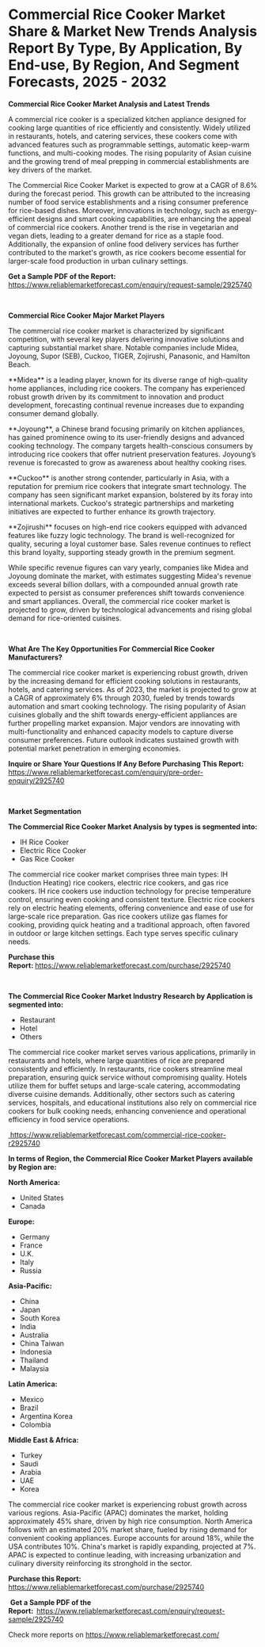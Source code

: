 <p><h1>Commercial Rice Cooker Market Share & Market New Trends Analysis Report By Type, By Application, By End-use, By Region, And Segment Forecasts, 2025 - 2032</h1></p><p><strong>Commercial Rice Cooker Market Analysis and Latest Trends</strong></p>
<p><p>A commercial rice cooker is a specialized kitchen appliance designed for cooking large quantities of rice efficiently and consistently. Widely utilized in restaurants, hotels, and catering services, these cookers come with advanced features such as programmable settings, automatic keep-warm functions, and multi-cooking modes. The rising popularity of Asian cuisine and the growing trend of meal prepping in commercial establishments are key drivers of the market.</p><p>The Commercial Rice Cooker Market is expected to grow at a CAGR of 8.6% during the forecast period. This growth can be attributed to the increasing number of food service establishments and a rising consumer preference for rice-based dishes. Moreover, innovations in technology, such as energy-efficient designs and smart cooking capabilities, are enhancing the appeal of commercial rice cookers. Another trend is the rise in vegetarian and vegan diets, leading to a greater demand for rice as a staple food. Additionally, the expansion of online food delivery services has further contributed to the market's growth, as rice cookers become essential for larger-scale food production in urban culinary settings.</p></p>
<p><strong>Get a Sample PDF of the Report:&nbsp;</strong> <a href="https://www.reliablemarketforecast.com/enquiry/request-sample/2925740?utm_campaign=2288&utm_medium=2&utm_source=Github&utm_content=ia&utm_term=12032025&utm_id=commercial-rice-cooker">https://www.reliablemarketforecast.com/enquiry/request-sample/2925740</a></p>
<p>&nbsp;</p>
<p><strong>Commercial Rice Cooker Major Market Players</strong></p>
<p><p>The commercial rice cooker market is characterized by significant competition, with several key players delivering innovative solutions and capturing substantial market share. Notable companies include Midea, Joyoung, Supor (SEB), Cuckoo, TIGER, Zojirushi, Panasonic, and Hamilton Beach.</p><p>**Midea** is a leading player, known for its diverse range of high-quality home appliances, including rice cookers. The company has experienced robust growth driven by its commitment to innovation and product development, forecasting continual revenue increases due to expanding consumer demand globally.</p><p>**Joyoung**, a Chinese brand focusing primarily on kitchen appliances, has gained prominence owing to its user-friendly designs and advanced cooking technology. The company targets health-conscious consumers by introducing rice cookers that offer nutrient preservation features. Joyoung’s revenue is forecasted to grow as awareness about healthy cooking rises.</p><p>**Cuckoo** is another strong contender, particularly in Asia, with a reputation for premium rice cookers that integrate smart technology. The company has seen significant market expansion, bolstered by its foray into international markets. Cuckoo's strategic partnerships and marketing initiatives are expected to further enhance its growth trajectory. </p><p>**Zojirushi** focuses on high-end rice cookers equipped with advanced features like fuzzy logic technology. The brand is well-recognized for quality, securing a loyal customer base. Sales revenue continues to reflect this brand loyalty, supporting steady growth in the premium segment.</p><p>While specific revenue figures can vary yearly, companies like Midea and Joyoung dominate the market, with estimates suggesting Midea's revenue exceeds several billion dollars, with a compounded annual growth rate expected to persist as consumer preferences shift towards convenience and smart appliances. Overall, the commercial rice cooker market is projected to grow, driven by technological advancements and rising global demand for rice-oriented cuisines.</p></p>
<p>&nbsp;</p>
<p><strong>What Are The Key Opportunities For Commercial Rice Cooker Manufacturers?</strong></p>
<p><p>The commercial rice cooker market is experiencing robust growth, driven by the increasing demand for efficient cooking solutions in restaurants, hotels, and catering services. As of 2023, the market is projected to grow at a CAGR of approximately 6% through 2030, fueled by trends towards automation and smart cooking technology. The rising popularity of Asian cuisines globally and the shift towards energy-efficient appliances are further propelling market expansion. Major vendors are innovating with multi-functionality and enhanced capacity models to capture diverse consumer preferences. Future outlook indicates sustained growth with potential market penetration in emerging economies.</p></p>
<p><strong>Inquire or Share Your Questions If Any Before Purchasing This Report:</strong> <a href="https://www.reliablemarketforecast.com/enquiry/pre-order-enquiry/2925740?utm_campaign=2288&utm_medium=2&utm_source=Github&utm_content=ia&utm_term=12032025&utm_id=commercial-rice-cooker">https://www.reliablemarketforecast.com/enquiry/pre-order-enquiry/2925740</a></p>
<p>&nbsp;</p>
<p><strong>Market Segmentation</strong></p>
<p><strong>The Commercial Rice Cooker Market Analysis by types is segmented into:</strong></p>
<p><ul><li>IH Rice Cooker</li><li>Electric Rice Cooker</li><li>Gas Rice Cooker</li></ul></p>
<p><p>The commercial rice cooker market comprises three main types: IH (Induction Heating) rice cookers, electric rice cookers, and gas rice cookers. IH rice cookers use induction technology for precise temperature control, ensuring even cooking and consistent texture. Electric rice cookers rely on electric heating elements, offering convenience and ease of use for large-scale rice preparation. Gas rice cookers utilize gas flames for cooking, providing quick heating and a traditional approach, often favored in outdoor or large kitchen settings. Each type serves specific culinary needs.</p></p>
<p><strong>Purchase this Report:&nbsp;</strong><a href="https://www.reliablemarketforecast.com/purchase/2925740?utm_campaign=2288&utm_medium=2&utm_source=Github&utm_content=ia&utm_term=12032025&utm_id=commercial-rice-cooker">https://www.reliablemarketforecast.com/purchase/2925740</a></p>
<p>&nbsp;</p>
<p><strong>The Commercial Rice Cooker Market Industry Research by Application is segmented into:</strong></p>
<p><ul><li>Restaurant</li><li>Hotel</li><li>Others</li></ul></p>
<p><p>The commercial rice cooker market serves various applications, primarily in restaurants and hotels, where large quantities of rice are prepared consistently and efficiently. In restaurants, rice cookers streamline meal preparation, ensuring quick service without compromising quality. Hotels utilize them for buffet setups and large-scale catering, accommodating diverse cuisine demands. Additionally, other sectors such as catering services, hospitals, and educational institutions also rely on commercial rice cookers for bulk cooking needs, enhancing convenience and operational efficiency in food service operations.</p></p>
<p><a href="https://www.reliablemarketforecast.com/commercial-rice-cooker-r2925740?utm_campaign=2288&utm_medium=2&utm_source=Github&utm_content=ia&utm_term=12032025&utm_id=commercial-rice-cooker">&nbsp;https://www.reliablemarketforecast.com/commercial-rice-cooker-r2925740</a></p>
<p><strong>In terms of Region, the Commercial Rice Cooker Market Players available by Region are:</strong></p>
<p>
    <p> <strong> North America: </strong>
        <ul>
            <li>United States</li>
            <li>Canada</li>
        </ul>
        </p> 
    <p> <strong> Europe: </strong>
        <ul>
            <li>Germany</li>
            <li>France</li>
            <li>U.K.</li>
            <li>Italy</li>
            <li>Russia</li>
        </ul>
        </p> 
    <p> <strong> Asia-Pacific: </strong>
        <ul>
            <li>China</li>
            <li>Japan</li>
            <li>South Korea</li>
            <li>India</li>
            <li>Australia</li>
            <li>China Taiwan</li>
            <li>Indonesia</li>
            <li>Thailand</li>
            <li>Malaysia</li>
        </ul>
        </p> 
    <p> <strong> Latin America: </strong>
        <ul>
            <li>Mexico</li>
            <li>Brazil</li>
            <li>Argentina Korea</li>
            <li>Colombia</li>
        </ul>
        </p> 
    <p> <strong> Middle East & Africa: </strong>
        <ul>
            <li>Turkey</li>
            <li>Saudi</li>
            <li>Arabia</li>
            <li>UAE</li>
            <li>Korea</li>
        </ul>
    </p>
    </p>
<p><p>The commercial rice cooker market is experiencing robust growth across various regions. Asia-Pacific (APAC) dominates the market, holding approximately 45% share, driven by high rice consumption. North America follows with an estimated 20% market share, fueled by rising demand for convenient cooking appliances. Europe accounts for around 18%, while the USA contributes 10%. China's market is rapidly expanding, projected at 7%. APAC is expected to continue leading, with increasing urbanization and culinary diversity reinforcing its stronghold in the sector.</p></p>
<p><strong>Purchase this Report: </strong><a href="https://www.reliablemarketforecast.com/purchase/2925740?utm_campaign=2288&utm_medium=2&utm_source=Github&utm_content=ia&utm_term=12032025&utm_id=commercial-rice-cooker">https://www.reliablemarketforecast.com/purchase/2925740</a></p>
<p>&nbsp;<strong>Get a Sample PDF of the Report:&nbsp;&nbsp;</strong><a href="https://www.reliablemarketforecast.com/enquiry/request-sample/2925740?utm_campaign=2288&utm_medium=2&utm_source=Github&utm_content=ia&utm_term=12032025&utm_id=commercial-rice-cooker">https://www.reliablemarketforecast.com/enquiry/request-sample/2925740</a></p>
<p><strong></strong></p>
<p>Check more reports on <a href="https://www.reliablemarketforecast.com/?utm_campaign=2288&utm_medium=2&utm_source=Github&utm_content=ia&utm_term=12032025&utm_id=commercial-rice-cooker">https://www.reliablemarketforecast.com/</a></p>